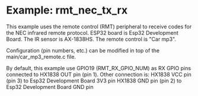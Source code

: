 # Example: rmt_nec_tx_rx

This example uses the remote control (RMT) peripheral to receive codes for the NEC infrared remote protocol.
ESP32 board is Esp32 Development Board. The IR sensor is AX-1838HS. The remote control is "Car mp3".

Configuration (pin numbers, etc.) can be modified in top of the main/car_mp3_remote.c file.

By default, this example use GPIO19 (RMT_RX_GPIO_NUM) as RX GPIO pins connected to HX1838 OUT pin (pin 1). Other connection is:
  HX1838 VCC pin (pin 3) to Esp32 Development Board 3V3 pin
  HX1838 GND pin (pin 2) to Esp32 Development Board GND pin
